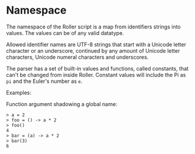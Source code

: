 # Namespace

The namespace of the Roller script is a map from identifiers strings into values.
The values can be of any valid datatype.

Allowed identifier names are UTF-8 strings that start with a Unicode letter character or an underscore, continued by any amount of Unicode letter characters, Unicode numeral characters and underscores.

The parser has a set of built-in values and functions, called constants, that can't be changed from inside Roller.
Constant values will include the Pi as `pi` and the Euler's number as `e`.

Examples:

Function argument shadowing a global name:
```
> a = 2
> foo = () -> a * 2
> foo()
4
> bar = (a) -> a * 2
> bar(3)
6
```
